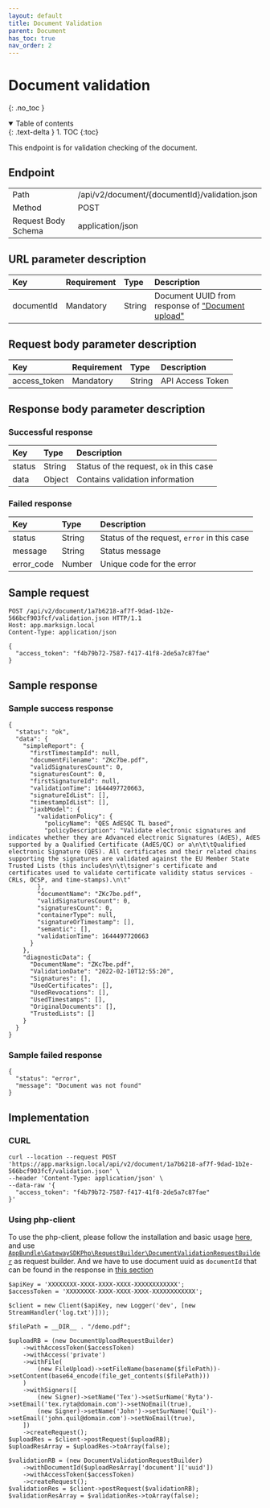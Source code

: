 ```yaml
---
layout: default
title: Document Validation
parent: Document
has_toc: true
nav_order: 2
---
```


# Document validation
{: .no_toc }

<details open markdown="block">
  <summary>
    Table of contents
  </summary>
  {: .text-delta }
1. TOC
{:toc}
</details>

This endpoint is for validation checking of the document.

## Endpoint

<table>
  <tbody>
    <tr>
      <td>Path</td>
      <td>/api/v2/document/{documentId}/validation.json</td>
    </tr>
    <tr>
      <td>Method</td>
      <td>POST</td>
    </tr>
    <tr>
      <td>Request Body Schema</td>
      <td>application/json</td>
    </tr>
  </tbody>
</table>

## URL parameter description

| Key |  Requirement | Type | Description |
| :--- |  :--- | :--- | :--- |
| documentId |  Mandatory | String | Document UUID from response of ["Document upload"](/documentation/Document/document-upload.html#usage) |

## Request body parameter description

| Key |  Requirement | Type | Description |
| :--- |  :--- | :--- | :--- |
| access_token |  Mandatory | String | API Access Token |

## Response body parameter description

### Successful response

| Key | Type | Description |
| :--- | :--- | :--- |
| status | String | Status of the request, `ok` in this case |
| data | Object | Contains validation information |

### Failed response

| Key | Type | Description |
| :--- | :--- | :--- |
| status | String | Status of the request, `error` in this case |
| message | String | Status message |
| error_code | Number | Unique code for the error |

## Sample request

```
POST /api/v2/document/1a7b6218-af7f-9dad-1b2e-566bcf903fcf/validation.json HTTP/1.1
Host: app.marksign.local
Content-Type: application/json

{
  "access_token": "f4b79b72-7587-f417-41f8-2de5a7c87fae"
}
```
## Sample response

### Sample success response

```
{
  "status": "ok",
  "data": {
    "simpleReport": {
      "firstTimestampId": null,
      "documentFilename": "ZKc7be.pdf",
      "validSignaturesCount": 0,
      "signaturesCount": 0,
      "firstSignatureId": null,
      "validationTime": 1644497720663,
      "signatureIdList": [],
      "timestampIdList": [],
      "jaxbModel": {
        "validationPolicy": {
          "policyName": "QES AdESQC TL based",
          "policyDescription": "Validate electronic signatures and indicates whether they are Advanced electronic Signatures (AdES), AdES supported by a Qualified Certificate (AdES/QC) or a\n\t\tQualified electronic Signature (QES). All certificates and their related chains supporting the signatures are validated against the EU Member State Trusted Lists (this includes\n\t\tsigner's certificate and certificates used to validate certificate validity status services - CRLs, OCSP, and time-stamps).\n\t"
        },
        "documentName": "ZKc7be.pdf",
        "validSignaturesCount": 0,
        "signaturesCount": 0,
        "containerType": null,
        "signatureOrTimestamp": [],
        "semantic": [],
        "validationTime": 1644497720663
      }
    },
    "diagnosticData": {
      "DocumentName": "ZKc7be.pdf",
      "ValidationDate": "2022-02-10T12:55:20",
      "Signatures": [],
      "UsedCertificates": [],
      "UsedRevocations": [],
      "UsedTimestamps": [],
      "OriginalDocuments": [],
      "TrustedLists": []
    }
  }
}
```

### Sample failed response

```
{
  "status": "error",
  "message": "Document was not found"
}
```

## Implementation

### CURL

```
curl --location --request POST 'https://app.marksign.local/api/v2/document/1a7b6218-af7f-9dad-1b2e-566bcf903fcf/validation.json' \
--header 'Content-Type: application/json' \
--data-raw '{
  "access_token": "f4b79b72-7587-f417-41f8-2de5a7c87fae"
}'
```

### Using php-client

To use the php-client, please follow the installation and basic usage [here](/documentation/sdk-php-client.html#usage), and use [`AppBundle\GatewaySDKPhp\RequestBuilder\DocumentValidationRequestBuilder`](/documentation/class-ref/GatewaySDKPhp/RequestBuilder/DocumentValidationRequestBuilder.html#usage) as request builder.
And we have to use document uuid as `documentId` that can be found in the response in [this section](/documentation/Document/document-upload.html#usage#using-php-client)

```
$apiKey = 'XXXXXXXX-XXXX-XXXX-XXXX-XXXXXXXXXXXX';
$accessToken = 'XXXXXXXX-XXXX-XXXX-XXXX-XXXXXXXXXXXX';

$client = new Client($apiKey, new Logger('dev', [new StreamHandler('log.txt')]));

$filePath = __DIR__ . "/demo.pdf";

$uploadRB = (new DocumentUploadRequestBuilder)
    ->withAccessToken($accessToken)
    ->withAccess('private')
    ->withFile(
        (new FileUpload)->setFileName(basename($filePath))->setContent(base64_encode(file_get_contents($filePath)))
    )
    ->withSigners([
        (new Signer)->setName('Tex')->setSurName('Ryta')->setEmail('tex.ryta@domain.com')->setNoEmail(true),
        (new Signer)->setName('John')->setSurName('Quil')->setEmail('john.quil@domain.com')->setNoEmail(true),
    ])
    ->createRequest();
$uploadRes = $client->postRequest($uploadRB);
$uploadResArray = $uploadRes->toArray(false);

$validationRB = (new DocumentValidationRequestBuilder)
    ->withDocumentId($uploadResArray['document']['uuid'])
    ->withAccessToken($accessToken)
    ->createRequest();
$validationRes = $client->postRequest($validationRB);
$validationResArray = $validationRes->toArray(false);
```